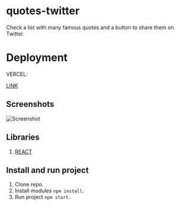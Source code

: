 # quotes-twitter

Check a list with many famous quotes and a button to share them on Twitter.

# Deployment

VERCEL: 

[LINK](https://entregable1.vercel.app/)

## Screenshots

![Screenshot](src/assets/screenshots/screenshot-desktop.png)

## Libraries

1.  [REACT](https://en.reactjs.org/)

## Install and run project

1. Clone repo.
2. Install modules `npm install`.
3. Run project `npm start`.
